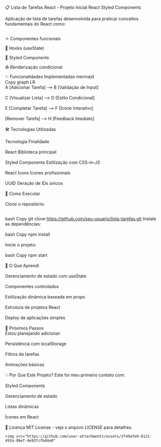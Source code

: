 📋 Lista de Tarefas React - Projeto Inicial
React
Styled Components

Aplicação de lista de tarefas desenvolvida para praticar conceitos fundamentais do React como:<br><br>

⚛️ Componentes funcionais<br>

🎣 Hooks (useState)<br>

💅 Styled Components<br>

♻️ Renderização condicional<br>

✨ Funcionalidades Implementadas
mermaid<br>
Copy
graph LR<br>
    A [Adicionar Tarefa] --> B [Validação de Input]<br><br>
    C [Visualizar Lista] --> D [Estilo Condicional]<br><br>
    E [Completar Tarefa] --> F [Ícone Interativo]<br><br>
      [Remover Tarefa] --> H [Feedback Imediato] <br><br>
    🛠 Tecnologias Utilizadas<br><br>
Tecnologia	Finalidade<br><br>
React	Biblioteca principal<br><br>
Styled Components	Estilização com CSS-in-JS<br><br>
React Icons	Ícones profissionais<br><br>
UUID	Geração de IDs únicos<br><br>
🚀 Como Executar<br><br>
Clone o repositório:<br><br>

bash
Copy
git clone https://github.com/seu-usuario/lista-tarefas.git
Instale as dependências:
<br><br>
bash
Copy
npm install<br><br>
Inicie o projeto:
<br><br>
bash
Copy
npm start<br><br>
📌 O Que Aprendi<br><br>
Gerenciamento de estado com useState
<br><br>
Componentes controlados
<br><br>
Estilização dinâmica baseada em props
<br><br>
Estrutura de projetos React
<br><br>
Deploy de aplicações simples
<br><br>
🌟 Próximos Passos<br>
Estou planejando adicionar:
<br><br>
Persistência com localStorage
<br><br>
Filtros de tarefas
<br><br>
Animações básicas
<br><br>
💡 Por Que Este Projeto?
Este foi meu primeiro contato com:
<br><br>
Styled Components
<br><br>
Gerenciamento de estado
<br><br>
Listas dinâmicas
<br><br>
Ícones em React
<br><br>
📝 Licença
MIT License - veja o arquivo LICENSE para detalhes.

<div>

    <img src="https://github.com/user-attachments/assets/2f49afe8-8121-493a-96ef-4e93fcfbd4e0"

</div>


